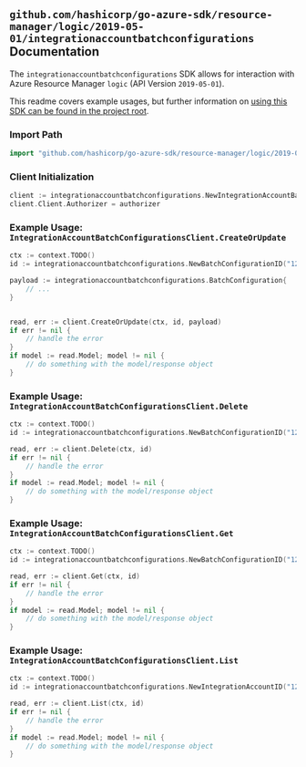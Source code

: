 
## `github.com/hashicorp/go-azure-sdk/resource-manager/logic/2019-05-01/integrationaccountbatchconfigurations` Documentation

The `integrationaccountbatchconfigurations` SDK allows for interaction with Azure Resource Manager `logic` (API Version `2019-05-01`).

This readme covers example usages, but further information on [using this SDK can be found in the project root](https://github.com/hashicorp/go-azure-sdk/tree/main/docs).

### Import Path

```go
import "github.com/hashicorp/go-azure-sdk/resource-manager/logic/2019-05-01/integrationaccountbatchconfigurations"
```


### Client Initialization

```go
client := integrationaccountbatchconfigurations.NewIntegrationAccountBatchConfigurationsClientWithBaseURI("https://management.azure.com")
client.Client.Authorizer = authorizer
```


### Example Usage: `IntegrationAccountBatchConfigurationsClient.CreateOrUpdate`

```go
ctx := context.TODO()
id := integrationaccountbatchconfigurations.NewBatchConfigurationID("12345678-1234-9876-4563-123456789012", "example-resource-group", "integrationAccountValue", "batchConfigurationValue")

payload := integrationaccountbatchconfigurations.BatchConfiguration{
	// ...
}


read, err := client.CreateOrUpdate(ctx, id, payload)
if err != nil {
	// handle the error
}
if model := read.Model; model != nil {
	// do something with the model/response object
}
```


### Example Usage: `IntegrationAccountBatchConfigurationsClient.Delete`

```go
ctx := context.TODO()
id := integrationaccountbatchconfigurations.NewBatchConfigurationID("12345678-1234-9876-4563-123456789012", "example-resource-group", "integrationAccountValue", "batchConfigurationValue")

read, err := client.Delete(ctx, id)
if err != nil {
	// handle the error
}
if model := read.Model; model != nil {
	// do something with the model/response object
}
```


### Example Usage: `IntegrationAccountBatchConfigurationsClient.Get`

```go
ctx := context.TODO()
id := integrationaccountbatchconfigurations.NewBatchConfigurationID("12345678-1234-9876-4563-123456789012", "example-resource-group", "integrationAccountValue", "batchConfigurationValue")

read, err := client.Get(ctx, id)
if err != nil {
	// handle the error
}
if model := read.Model; model != nil {
	// do something with the model/response object
}
```


### Example Usage: `IntegrationAccountBatchConfigurationsClient.List`

```go
ctx := context.TODO()
id := integrationaccountbatchconfigurations.NewIntegrationAccountID("12345678-1234-9876-4563-123456789012", "example-resource-group", "integrationAccountValue")

read, err := client.List(ctx, id)
if err != nil {
	// handle the error
}
if model := read.Model; model != nil {
	// do something with the model/response object
}
```
